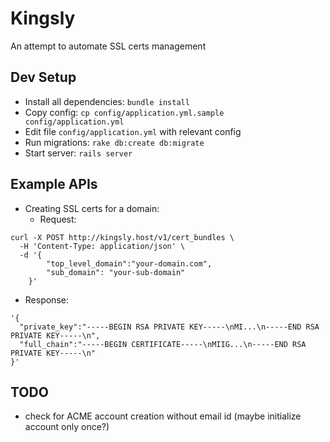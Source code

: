 # Kingsly

An attempt to automate SSL certs management

## Dev Setup

- Install all dependencies: `bundle install`
- Copy config: `cp config/application.yml.sample config/application.yml`
- Edit file `config/application.yml` with relevant config
- Run migrations: `rake db:create db:migrate`
- Start server: `rails server`

## Example APIs

- Creating SSL certs for a domain:
  - Request:
```
curl -X POST http://kingsly.host/v1/cert_bundles \
  -H 'Content-Type: application/json' \
  -d '{
        "top_level_domain":"your-domain.com",
        "sub_domain": "your-sub-domain"
    }'
```
  - Response:

```
'{
  "private_key":"-----BEGIN RSA PRIVATE KEY-----\nMI...\n-----END RSA PRIVATE KEY-----\n",
  "full_chain":"-----BEGIN CERTIFICATE-----\nMIIG...\n-----END RSA PRIVATE KEY-----\n"
}'
```

## TODO

- check for ACME account creation without email id (maybe initialize account only once?)
